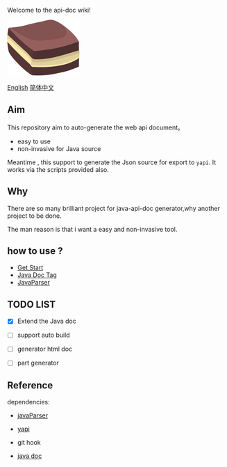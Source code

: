 Welcome to the api-doc wiki!

![](https://raw.githubusercontent.com/hsjfans/git_resource/master/20190609204505.png)


[English](./readme.md) [简体中文](./readme_zh.md)

## Aim

This repository aim to auto-generate the web api 
document。 

- easy to use
- non-invasive for Java source

Meantime , this support to generate the Json source 
for export to `yapi`. It works via the scripts provided also.


## Why

There are so many brilliant project for java-api-doc generator,why another project to be done.

The man reason is that i want a easy and non-invasive tool.


## how to use ? 
- [Get Start](https://github.com/hsjfans/api-doc/wiki/Get-Start)
- [Java Doc Tag](https://github.com/hsjfans/api-doc/wiki/Java-Doc_Tag)
- [JavaParser](https://github.com/hsjfans/api-doc/wiki/JavaParser)




## TODO LIST

- [x] Extend  the Java doc
- [ ] support auto build
- [ ] generator html doc
- [ ] part generator




## Reference 

dependencies:

- [javaParser](https://github.com/javaparser/javaparser)

- [yapi](https://github.com/YMFE/yapi)

- git hook

- [java doc](https://docs.oracle.com/javase/8/docs/technotes/tools/windows/javadoc.html)